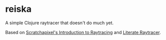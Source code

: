 # reiska
A simple Clojure raytracer that doesn't do much yet.

Based on [Scratchapixel's Introduction to Raytracing](https://www.scratchapixel.com/lessons/3d-basic-rendering/introduction-to-ray-tracing/how-does-it-work.html)
and [Literate Raytracer](https://github.com/tmcw/literate-raytracer).
